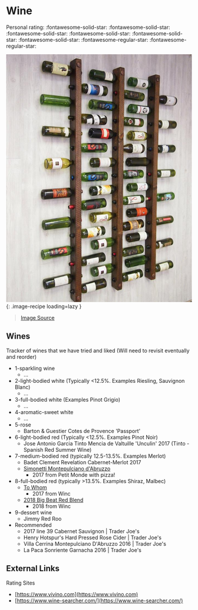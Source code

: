 <!-- Needs Manual Review -->

# Wine

<!-- {cts} rating=3; (User can specify rating on scale of 1-5) -->
Personal rating: :fontawesome-solid-star: :fontawesome-solid-star: :fontawesome-solid-star: :fontawesome-solid-star: :fontawesome-solid-star: :fontawesome-solid-star: :fontawesome-regular-star: :fontawesome-regular-star:
<!-- {cte} -->

<!-- {cts} name_image=wine.jpg; (User can specify image name) -->
![wine.jpg](./wine.jpg){: .image-recipe loading=lazy }
<!-- {cte} -->

> [Image Source](https://www.etsy.com/listing/101490371/wine-rack-16-bottle-ladders-set-of-3)

## Wines

Tracker of wines that we have tried and liked (Will need to revisit eventually and reorder)

* 1-sparkling wine
    * ...
* 2-light-bodied white (Typically <12.5%. Examples Riesling, Sauvignon Blanc)
    * ...
* 3-full-bodied white (Examples Pinot Grigio)
    * ...
* 4-aromatic-sweet white
    * ...
* 5-rose
    * Barton & Guestier Cotes de Provence 'Passport'
* 6-light-bodied red (Typically <12.5%. Examples Pinot Noir)
    * Jose Antonio Garcia Tinto Mencia de Valtuille 'Unculin' 2017  (Tinto - Spanish Red Summer Wine)
* 7-medium-bodied red (typically 12.5-13.5%. Examples Merlot)
    * Badet Clement Revelation Cabernet-Merlot 2017
    * [Simonetti Montepulciano d'Abruzzo](https://www.vivino.com/simonetti-montepulciano-d-abruzzo/w/1652301)
        * 2017 from Petit Monde with pizza!
* 8-full-bodied red (typically >13.5%. Examples Shiraz, Malbec)
    * [To Whom](https://www.vivino.com/to-whom-red/w/7084318)
        * 2017 from Winc
    * [2018 Big Beat Red Blend](https://www.winc.com/wines/2018-big-beat-red-blend-12540)
        * 2018 from Winc
* 9-dessert wine
    * Jimmy Red Roo
* Recommended
    * 2017 line 39 Cabernet Sauvignon | Trader Joe's
    * Henry Hotspur's Hard Pressed Rose Cider | Trader Joe's
    * Villa Cerrina Montepulciano D'Abruzzo 2016 | Trader Joe's
    * La Paca Sonriente Garnacha 2016 | Trader Joe's

## External Links

Rating Sites

* [https://www.vivino.com](https://www.vivino.com)
* [https://www.wine-searcher.com/](https://www.wine-searcher.com/)
